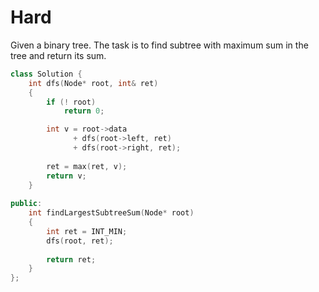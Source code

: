 # Hard

Given a binary tree. The task is to find subtree with maximum sum in the tree and return its sum.

```cpp
class Solution {
    int dfs(Node* root, int& ret)
    {
        if (! root)
            return 0;

        int v = root->data
              + dfs(root->left, ret)
              + dfs(root->right, ret);
        
        ret = max(ret, v);
        return v;
    }
    
public:
    int findLargestSubtreeSum(Node* root)
    {
        int ret = INT_MIN;
        dfs(root, ret);
        
        return ret;
    }
};
```
